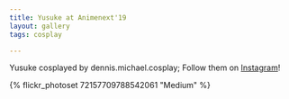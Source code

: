 ```yaml
---
title: Yusuke at Animenext'19
layout: gallery
tags: cosplay

---
```


Yusuke cosplayed by dennis.michael.cosplay; Follow them on [Instagram](https://www.instagram.com/dennis.michael.cosplay)!

{% flickr_photoset 72157709788542061 "Medium" %}